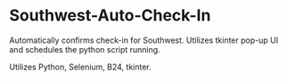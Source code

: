 # Southwest-Auto-Check-In
Automatically confirms check-in for Southwest. Utilizes tkinter pop-up UI and schedules the python script running.

Utilizes Python, Selenium, B24, tkinter.
